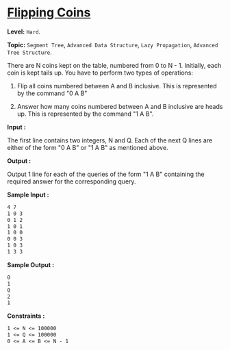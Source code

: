 # [Flipping Coins](https://www.codechef.com/problems/FLIPCOIN/)

**Level:** `Hard`.

**Topic:** `Segment Tree`, `Advanced Data Structure`, `Lazy Propagation`, `Advanced Tree Structure`.

There are N coins kept on the table, numbered from 0 to N - 1. Initially, each coin is kept tails up. You have to perform two types of operations:

1) Flip all coins numbered between A and B inclusive. This is represented by the command "0 A B"

2) Answer how many coins numbered between A and B inclusive are heads up. This is represented by the command "1 A B".

**Input :**

The first line contains two integers, N and Q. Each of the next Q lines are either of the form "0 A B" or "1 A B" as mentioned above.

**Output :**

Output 1 line for each of the queries of the form "1 A B" containing the required answer for the corresponding query.

**Sample Input :**

```txt
4 7
1 0 3
0 1 2
1 0 1
1 0 0
0 0 3
1 0 3
1 3 3
```

**Sample Output :**

```txt
0
1
0
2
1

```

**Constraints :**

```txt
1 <= N <= 100000
1 <= Q <= 100000
0 <= A <= B <= N - 1
```
